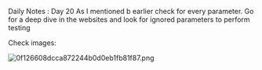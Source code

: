 Daily Notes : Day 20 
As I mentioned b earlier check for every parameter. Go for a deep dive in the websites and look for ignored parameters to perform testing 

Check images:

![0f126608dcca872244b0d0eb1fb81f87.png](0f126608dcca872244b0d0eb1fb81f87.png)
